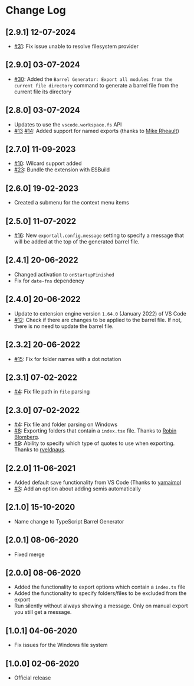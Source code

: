 # Change Log

## [2.9.1] 12-07-2024

- [#31](https://github.com/estruyf/vscode-typescript-exportallmodules/issues/31): Fix issue unable to resolve filesystem provider

## [2.9.0] 03-07-2024

- [#30](https://github.com/estruyf/vscode-typescript-exportallmodules/issues/30): Added the `Barrel Generator: Export all modules from the current file directory` command to generate a barrel file from the current file its directory

## [2.8.0] 03-07-2024

- Updates to use the `vscode.workspace.fs` API
- [#13](https://github.com/estruyf/vscode-typescript-exportallmodules/issues/13) [#14](https://github.com/estruyf/vscode-typescript-exportallmodules/issues/14): Added support for named exports (thanks to [Mike Rheault](https://github.com/mrheault))

## [2.7.0] 11-09-2023

- [#10](https://github.com/estruyf/vscode-typescript-exportallmodules/issues/10): Wilcard support added
- [#23](https://github.com/estruyf/vscode-typescript-exportallmodules/issues/23): Bundle the extension with ESBuild

## [2.6.0] 19-02-2023

- Created a submenu for the context menu items

## [2.5.0] 11-07-2022

- [#16](https://github.com/estruyf/vscode-typescript-exportallmodules/issues/16): New `exportall.config.message` setting to specify a message that will be added at the top of the generated barrel file.

## [2.4.1] 20-06-2022

- Changed activation to `onStartupFinished`
- Fix for `date-fns` dependency

## [2.4.0] 20-06-2022

- Update to extension engine version `1.64.0` (January 2022) of VS Code
- [#12](https://github.com/estruyf/vscode-typescript-exportallmodules/issues/12): Check if there are changes to be applied to the barrel file. If not, there is no need to update the barrel file.

## [2.3.2] 20-06-2022

- [#15](https://github.com/estruyf/vscode-typescript-exportallmodules/issues/15): Fix for folder names with a dot notation

## [2.3.1] 07-02-2022

- [#4](https://github.com/estruyf/vscode-typescript-exportallmodules/issues/4): Fix file path in `file` parsing

## [2.3.0] 07-02-2022

- [#4](https://github.com/estruyf/vscode-typescript-exportallmodules/issues/4): Fix file and folder parsing on Windows
- [#8](https://github.com/estruyf/vscode-typescript-exportallmodules/pull/8): Exporting folders that contain a `index.tsx` file. Thanks to [
Robin Blomberg](https://github.com/RobinBlomberg).
- [#9](https://github.com/estruyf/vscode-typescript-exportallmodules/pull/9): Ability to specify which type of quotes to use when exporting. Thanks to [rveldpaus](https://github.com/rveldpaus).

## [2.2.0] 11-06-2021

- Added default save functionality from VS Code (Thanks to [yamaimo](https://github.com/yarnaimo))
- [#3](https://github.com/estruyf/vscode-typescript-exportallmodules/issues/3): Add an option about adding semis automatically

## [2.1.0] 15-10-2020

- Name change to TypeScript Barrel Generator

## [2.0.1] 08-06-2020

- Fixed merge

## [2.0.0] 08-06-2020

- Added the functionality to export options which contain a `index.ts` file
- Added the functionality to specify folders/files to be excluded from the export
- Run silently without always showing a message. Only on manual export you still get a message.

## [1.0.1] 04-06-2020

- Fix issues for the Windows file system

## [1.0.0] 02-06-2020

- Official release
